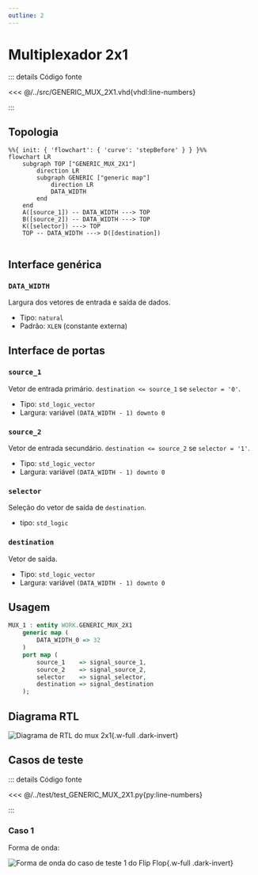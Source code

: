 ```yaml
---
outline: 2
---
```


# Multiplexador 2x1

::: details Código fonte <a href="https://github.com/pfeinsper/24a-CTI-RISCV/blob/main/src/GENERIC_MUX_2X1.vhd" target="blank" style="float:right"><Badge type="tip" text="GENERIC_MUX_2X1.vhd &boxbox;" /></a>

<<< @/../src/GENERIC_MUX_2X1.vhd{vhdl:line-numbers}

:::

## Topologia

```mermaid
%%{ init: { 'flowchart': { 'curve': 'stepBefore' } } }%%
flowchart LR
    subgraph TOP ["GENERIC_MUX_2X1"]
        direction LR
        subgraph GENERIC ["generic map"]
            direction LR
            DATA_WIDTH
        end
    end
    A([source_1]) -- DATA_WIDTH ---> TOP
    B([source_2]) -- DATA_WIDTH ---> TOP
    K([selector]) ---> TOP
    TOP -- DATA_WIDTH ---> D([destination])
  
```

## Interface genérica

### `DATA_WIDTH` <Badge type="tip" text="GENERIC" />

Largura dos vetores de entrada e saída de dados.

- Tipo: `natural`
- Padrão: `XLEN` (constante externa)

## Interface de portas

### `source_1` <Badge type="warning" text="INPUT" />

Vetor de entrada primário. `destination <= source_1` se `selector = '0'`.

- Tipo: `std_logic_vector`
- Largura: variável `(DATA_WIDTH - 1) downto 0`

### `source_2` <Badge type="warning" text="INPUT" />

Vetor de entrada secundário. `destination <= source_2` se `selector = '1'`.

- Tipo: `std_logic_vector`
- Largura: variável `(DATA_WIDTH - 1) downto 0`

### `selector` <Badge type="warning" text="INPUT" />

Seleção do vetor de saída de `destination`.

- tipo: `std_logic`

### `destination` <Badge type="danger" text="OUTPUT" />

Vetor de saída.

- Tipo: `std_logic_vector`
- Largura: variável `(DATA_WIDTH - 1) downto 0`

## Usagem

```vhdl
MUX_1 : entity WORK.GENERIC_MUX_2X1
    generic map (
        DATA_WIDTH_0 => 32
    )
    port map (
        source_1    => signal_source_1,
        source_2    => signal_source_2,
        selector    => signal_selector,
        destination => signal_destination
    );
```

## Diagrama RTL

![Diagrama de RTL do mux 2x1](/images/reference/components/generic_mux_2x1_netlist.svg){.w-full .dark-invert}

## Casos de teste

::: details Código fonte <a href="https://github.com/pfeinsper/24a-CTI-RISCV/blob/main/test/test_GENERIC_MUX_2X1.py" target="blank" style="float:right"><Badge type="tip" text="test_GENERIC_MUX_2X1.py &boxbox;" /></a>

<<< @/../test/test_GENERIC_MUX_2X1.py{py:line-numbers}

:::

### Caso 1 <Badge type="info" text="tb_generic_mux_2x1_case_1" />

Forma de onda:

![Forma de onda do caso de teste 1 do Flip Flop](/images/reference/components/tb_generic_mux_2x1_case_1.svg){.w-full .dark-invert}
